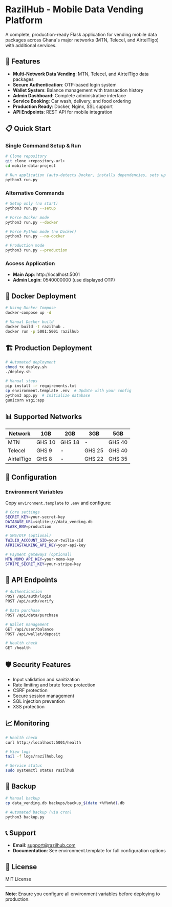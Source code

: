 # RazilHub - Mobile Data Vending Platform

A complete, production-ready Flask application for vending mobile data packages across Ghana's major networks (MTN, Telecel, and AirtelTigo) with additional services.

## 🚀 Features

- **Multi-Network Data Vending**: MTN, Telecel, and AirtelTigo data packages
- **Secure Authentication**: OTP-based login system
- **Wallet System**: Balance management with transaction history
- **Admin Dashboard**: Complete administrative interface
- **Service Booking**: Car wash, delivery, and food ordering
- **Production Ready**: Docker, Nginx, SSL support
- **API Endpoints**: REST API for mobile integration

## 📋 Quick Start

### Single Command Setup & Run
```bash
# Clone repository
git clone <repository-url>
cd mobile-data-project

# Run application (auto-detects Docker, installs dependencies, sets up environment)
python3 run.py
```

### Alternative Commands
```bash
# Setup only (no start)
python3 run.py --setup

# Force Docker mode
python3 run.py --docker

# Force Python mode (no Docker)
python3 run.py --no-docker

# Production mode
python3 run.py --production
```

### Access Application
- **Main App**: http://localhost:5001
- **Admin Login**: 0540000000 (use displayed OTP)

## 🐳 Docker Deployment

```bash
# Using Docker Compose
docker-compose up -d

# Manual Docker build
docker build -t razilhub .
docker run -p 5001:5001 razilhub
```

## 🏗️ Production Deployment

```bash
# Automated deployment
chmod +x deploy.sh
./deploy.sh

# Manual steps
pip install -r requirements.txt
cp environment.template .env  # Update with your config
python3 app.py  # Initialize database
gunicorn wsgi:app
```

## 📊 Supported Networks

| Network | 1GB | 2GB | 3GB | 5GB |
|---------|-----|-----|-----|-----|
| MTN | GHS 10 | GHS 18 | - | GHS 40 |
| Telecel | GHS 9 | - | GHS 25 | GHS 40 |
| AirtelTigo | GHS 8 | - | GHS 22 | GHS 35 |

## 🔧 Configuration

### Environment Variables
Copy `environment.template` to `.env` and configure:

```bash
# Core settings
SECRET_KEY=your-secret-key
DATABASE_URL=sqlite:///data_vending.db
FLASK_ENV=production

# SMS/OTP (optional)
TWILIO_ACCOUNT_SID=your-twilio-sid
AFRICASTALKING_API_KEY=your-api-key

# Payment gateways (optional)
MTN_MOMO_API_KEY=your-momo-key
STRIPE_SECRET_KEY=your-stripe-key
```

## 📱 API Endpoints

```bash
# Authentication
POST /api/auth/login
POST /api/auth/verify

# Data purchase
POST /api/data/purchase

# Wallet management
GET /api/user/balance
POST /api/wallet/deposit

# Health check
GET /health
```

## 🛡️ Security Features

- Input validation and sanitization
- Rate limiting and brute force protection
- CSRF protection
- Secure session management
- SQL injection prevention
- XSS protection

## 📈 Monitoring

```bash
# Health check
curl http://localhost:5001/health

# View logs
tail -f logs/razilhub.log

# Service status
sudo systemctl status razilhub
```

## 🔄 Backup

```bash
# Manual backup
cp data_vending.db backups/backup_$(date +%Y%m%d).db

# Automated backup (via cron)
python3 backup.py
```

## 📞 Support

- **Email**: support@razilhub.com
- **Documentation**: See environment.template for full configuration options

## 📄 License

MIT License

---

**Note**: Ensure you configure all environment variables before deploying to production.